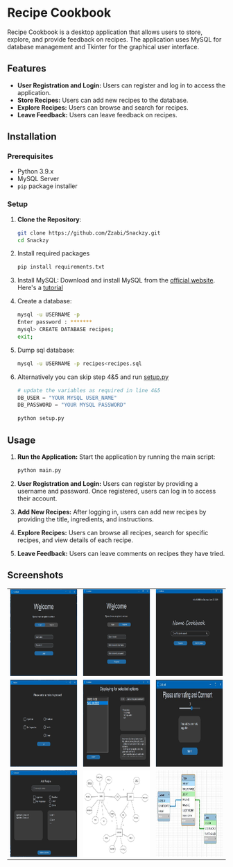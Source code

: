 # Recipe Cookbook

Recipe Cookbook is a desktop application that allows users to store, explore, and provide feedback on recipes. The application uses MySQL for database management and Tkinter for the graphical user interface.

## Features

- **User Registration and Login:** Users can register and log in to access the application.
- **Store Recipes:** Users can add new recipes to the database.
- **Explore Recipes:** Users can browse and search for recipes.
- **Leave Feedback:** Users can leave feedback on recipes.

## Installation

### Prerequisites

- Python 3.9.x
- MySQL Server
- `pip` package installer

### Setup

1. **Clone the Repository**:

    ```sh
    git clone https://github.com/Zzabi/Snackzy.git
    cd Snackzy
    ```

2. Install required packages
    ```sh
    pip install requirements.txt
    ```

3. Install MySQL:
   Download and install MySQL from the [official website](https://dev.mysql.com/downloads/).<br>
   Here's a [tutorial](https://www.w3schools.com/mysql/mysql_install_windows.asp)

4. Create a database:
    ```sh
    mysql -u USERNAME -p
    Enter password : *******
    mysql> CREATE DATABASE recipes;
    exit;
    ```

5. Dump sql database:
    ```sh
    mysql -u USERNAME -p recipes<recipes.sql
    ```

6. Alternatively you can skip step 4&5 and run [setup.py](setup.py)
    ```python
    # update the variables as required in line 4&5
    DB_USER = "YOUR MYSQL USER_NAME"
    DB_PASSWORD = "YOUR MYSQL PASSWORD"
    ```
    ```sh
    python setup.py    
    ```


## Usage

1. **Run the Application:**
   Start the application by running the main script:

   ```sh
   python main.py
   ```

2. **User Registration and Login:**
   Users can register by providing a username and password. Once registered, users can log in to access their account.

3. **Add New Recipes:**
   After logging in, users can add new recipes by providing the title, ingredients, and instructions.

4. **Explore Recipes:**
   Users can browse all recipes, search for specific recipes, and view details of each recipe.

5. **Leave Feedback:**
   Users can leave comments on recipes they have tried.


## Screenshots
<table>
  <tr>
    <td><img src="images/1_login.jpg" alt=" 1" width="400" height="200"/></td>
    <td><img src="images/2_register.jpg" alt=" 2" width="400" height="200"/></td>
    <td><img src="images/3_home.jpg" alt=" 3" width="400" height="200"/></td>
  </tr>
  <tr>
    <td><img src="images/4_explore_selection.jpg" alt=" 4" width="400" height="200"/></td>
    <td><img src="images/5_explore_results.jpg" alt=" 5" width="400" height="200"/></td>
    <td><img src="images/6_feedback.jpg" alt=" 6" width="400" height="200"/></td>
  </tr>
  <tr>
    <td><img src="images/7_add_recipe.jpg" alt=" 7" width="400" height="200"/></td>
    <td><img src="images/8_erdiagram.jpg" alt=" 8" width="400" height="200"/></td>
    <td><img src="images/9_schema.jpg" alt=" 9" width="400" height="200"/></td>
  </tr>
</table>
